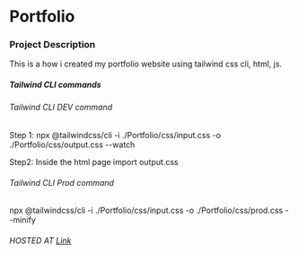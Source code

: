 # Portfolio

### Project Description

This is a how i created my portfolio website using tailwind css cli, html, js.

##### Tailwind CLI commands

###### Tailwind CLI DEV command

Step 1:
npx @tailwindcss/cli -i ./Portfolio/css/input.css -o ./Portfolio/css/output.css --watch

Step2:
Inside the html page import output.css

###### Tailwind CLI Prod command

npx @tailwindcss/cli -i ./Portfolio/css/input.css -o ./Portfolio/css/prod.css --minify

###### HOSTED AT [Link](https://harit.tiiny.site)

